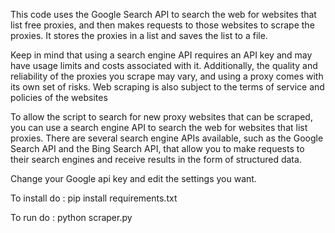 This code uses the Google Search API to search the web for websites that list free proxies, and then makes requests to those websites to scrape the proxies. It stores the proxies in a list and saves the list to a file.

Keep in mind that using a search engine API requires an API key and may have usage limits and costs associated with it. 
Additionally, the quality and reliability of the proxies you scrape may vary, and using a proxy comes with its own set of risks. 
Web scraping is also subject to the terms of service and policies of the websites



To allow the script to search for new proxy websites that can be scraped, you can use a search engine API to search the web for websites that list proxies. There are several search engine APIs available, such as the Google Search API and the Bing Search API, that allow you to make requests to their search engines and receive results in the form of structured data.


Change your Google api key and edit the settings you want.

To install do : pip install requirements.txt

To run do : python scraper.py
